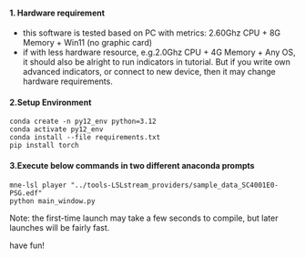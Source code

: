 #### 1. Hardware requirement
  * this software is tested based on PC with metrics: 2.60Ghz CPU + 8G Memory + Win11 (no graphic card)
  * if with less hardware resource, e.g.2.0Ghz CPU + 4G Memory + Any OS, it should also be alright to run indicators in tutorial. But if you write own advanced indicators, or connect to new device, then it may change hardware requirements.

#### 2.Setup Environment
    conda create -n py12_env python=3.12
    conda activate py12_env
    conda install --file requirements.txt
    pip install torch

#### 3.Execute below commands in two different anaconda prompts
    mne-lsl player "../tools-LSLstream_providers/sample_data_SC4001E0-PSG.edf"
    python main_window.py

Note: the first-time launch may take a few seconds to compile, but later
launches will be fairly fast.

have fun!


